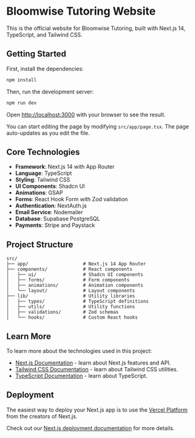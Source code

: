 # Bloomwise Tutoring Website

This is the official website for Bloomwise Tutoring, built with Next.js 14, TypeScript, and Tailwind CSS.

## Getting Started

First, install the dependencies:

```bash
npm install
```

Then, run the development server:

```bash
npm run dev
```

Open [http://localhost:3000](http://localhost:3000) with your browser to see the result.

You can start editing the page by modifying `src/app/page.tsx`. The page auto-updates as you edit the file.

## Core Technologies

- **Framework**: Next.js 14 with App Router
- **Language**: TypeScript
- **Styling**: Tailwind CSS
- **UI Components**: Shadcn UI
- **Animations**: GSAP
- **Forms**: React Hook Form with Zod validation
- **Authentication**: NextAuth.js
- **Email Service**: Nodemailer
- **Database**: Supabase PostgreSQL
- **Payments**: Stripe and Paystack

## Project Structure

```
src/
├── app/                    # Next.js 14 App Router
├── components/             # React components
│   ├── ui/                 # Shadcn UI components
│   ├── forms/              # Form components
│   ├── animations/         # Animation components
│   └── layout/             # Layout components
├── lib/                    # Utility libraries
│   ├── types/              # TypeScript definitions
│   ├── utils/              # Utility functions
│   ├── validations/        # Zod schemas
│   └── hooks/              # Custom React hooks
```

## Learn More

To learn more about the technologies used in this project:

- [Next.js Documentation](https://nextjs.org/docs) - learn about Next.js features and API.
- [Tailwind CSS Documentation](https://tailwindcss.com/docs) - learn about Tailwind CSS utilities.
- [TypeScript Documentation](https://www.typescriptlang.org/docs/) - learn about TypeScript.

## Deployment

The easiest way to deploy your Next.js app is to use the [Vercel Platform](https://vercel.com/new?utm_medium=default-template&filter=next.js&utm_source=create-next-app&utm_campaign=create-next-app-readme) from the creators of Next.js.

Check out our [Next.js deployment documentation](https://nextjs.org/docs/app/building-your-application/deploying) for more details.
